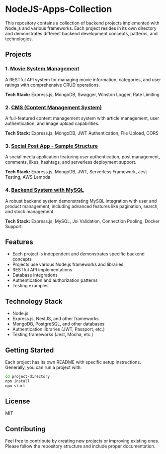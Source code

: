 # NodeJS-Apps-Collection

This repository contains a collection of backend projects implemented with Node.js and various frameworks. Each project resides in its own directory and demonstrates different backend development concepts, patterns, and technologies.

## Projects

### 1. [Movie System Management](./01-MovieSystemManagement/README.md)

A RESTful API system for managing movie information, categories, and user ratings with comprehensive CRUD operations.

**Tech Stack:** Express.js, MongoDB, Swagger, Winston Logger, Rate Limiting

### 2. [CMS (Content Management System)](./02%20-%20CMS/README.md)

A full-featured content management system with article management, user authentication, and image upload capabilities.

**Tech Stack:** Express.js, MongoDB, JWT Authentication, File Upload, CORS

### 3. [Social Post App - Sample Structure](./03%20-%20SocialPostApp%20-%20SampleStructure/README.md)

A social media application featuring user authentication, post management, comments, likes, hashtags, and serverless deployment support.

**Tech Stack:** Express.js, MongoDB, JWT, Serverless Framework, Jest Testing, AWS Lambda

### 4. [Backend System with MySQL](./04%20-%20BackendSystemWithMySql/README.md)

A robust backend system demonstrating MySQL integration with user and product management, including advanced features like pagination, search, and stock management.

**Tech Stack:** Express.js, MySQL, Joi Validation, Connection Pooling, Docker Support

<!-- Additional projects will be added here as the collection grows -->

## Features

- Each project is independent and demonstrates specific backend concepts
- Projects use various Node.js frameworks and libraries
- RESTful API implementations
- Database integrations
- Authentication and authorization patterns
- Testing examples

## Technology Stack

- Node.js
- Express.js, NestJS, and other frameworks
- MongoDB, PostgreSQL, and other databases
- Authentication libraries (JWT, Passport, etc.)
- Testing frameworks (Jest, Mocha, etc.)

## Getting Started

Each project has its own README with specific setup instructions. Generally, you can run a project with:

```bash
cd project-directory
npm install
npm start
```

## License

MIT

## Contributing

Feel free to contribute by creating new projects or improving existing ones. Please follow the repository structure and include proper documentation.